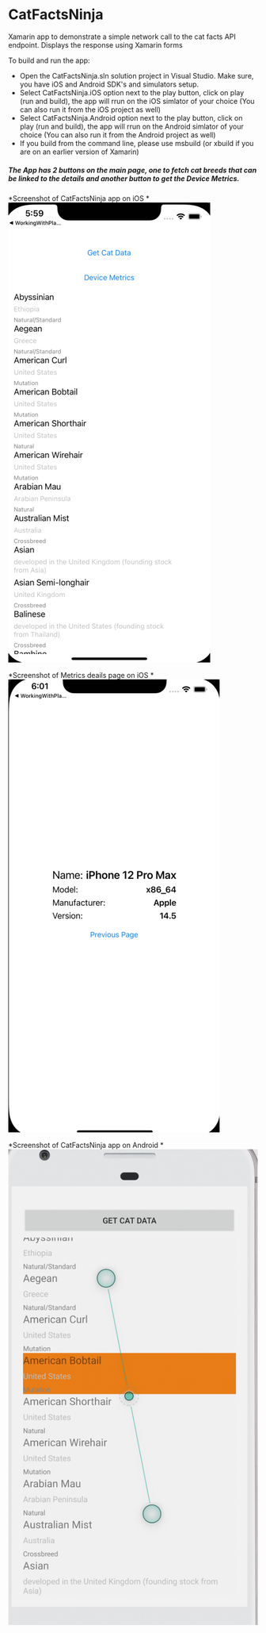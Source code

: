 # CatFactsNinja

Xamarin app to demonstrate a simple network call to the cat facts API endpoint. Displays the response using Xamarin forms

To build and run the app:

* Open the CatFactsNinja.sln solution project in Visual Studio. Make sure, you have iOS and Android SDK's and simulators setup.
* Select CatFactsNinja.iOS option next to the play button, click on play (run and build), the app will rrun on the iOS simlator of your choice (You can also run it from the iOS project as well)
* Select CatFactsNinja.Android option next to the play button, click on play (run and build), the app will rrun on the Android simlator of your choice (You can also run it from the Android project as well)
* If you build from the command line, please use msbuild (or xbuild if you are on an earlier version of Xamarin)

##### The App has 2 buttons on the main page, one to fetch cat breeds that can be linked to the details and another button to get the Device Metrics.

*Screenshot of CatFactsNinja app on iOS
*![Screenshot of CatFactsNinja app on iOS](iOS.png)

*Screenshot of Metrics deails page on iOS
*![Screenshot of Metrics details page on iOS](metrics-iOS.png)



*Screenshot of CatFactsNinja app on Android
*![Screenshot of CatFactsNinja app on Android](Android.png)
